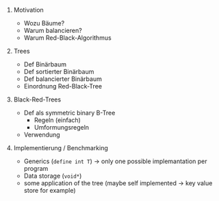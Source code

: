 
1. Motivation
    - Wozu Bäume?
    - Warum balancieren?
    - Warum Red-Black-Algorithmus

2. Trees
    - Def Binärbaum
    - Def sortierter Binärbaum
    - Def balancierter Binärbaum
    - Einordnung Red-Black-Tree

3. Black-Red-Trees
    - Def als symmetric binary B-Tree
        - Regeln (einfach)
        - Umformungsregeln
    - Verwendung

4. Implementierung / Benchmarking
    - Generics (`define int T`) -> only one possible implemantation per program
    - Data storage (`void*`)
    - some application of the tree (maybe self implemented -> key value store for example)
